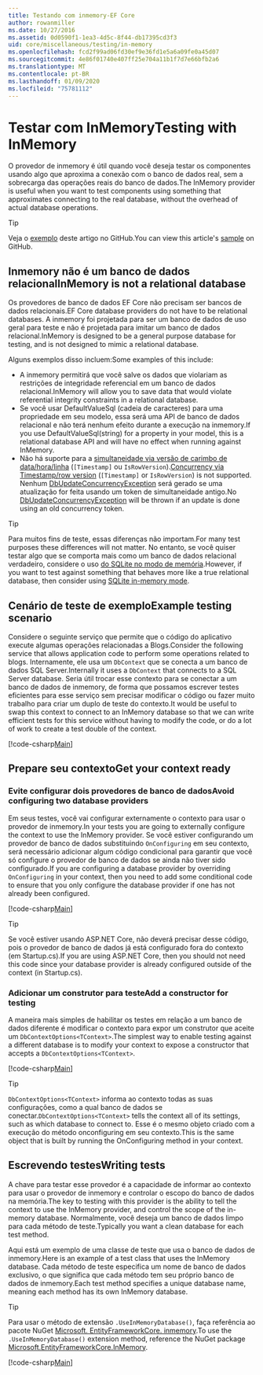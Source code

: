 ```yaml
---
title: Testando com inmemory-EF Core
author: rowanmiller
ms.date: 10/27/2016
ms.assetid: 0d0590f1-1ea3-4d5c-8f44-db17395cd3f3
uid: core/miscellaneous/testing/in-memory
ms.openlocfilehash: fcd2f99ad06fd30ef9e36fd1e5a6a09fe0a45d07
ms.sourcegitcommit: 4e86f01740e407ff25e704a11b1f7d7e66bfb2a6
ms.translationtype: MT
ms.contentlocale: pt-BR
ms.lasthandoff: 01/09/2020
ms.locfileid: "75781112"
---
```

# <a name="testing-with-inmemory"></a><span data-ttu-id="a914f-102">Testar com InMemory</span><span class="sxs-lookup"><span data-stu-id="a914f-102">Testing with InMemory</span></span>

<span data-ttu-id="a914f-103">O provedor de inmemory é útil quando você deseja testar os componentes usando algo que aproxima a conexão com o banco de dados real, sem a sobrecarga das operações reais do banco de dados.</span><span class="sxs-lookup"><span data-stu-id="a914f-103">The InMemory provider is useful when you want to test components using something that approximates connecting to the real database, without the overhead of actual database operations.</span></span>

> [!TIP]  
> <span data-ttu-id="a914f-104">Veja o [exemplo](https://github.com/aspnet/EntityFramework.Docs/tree/master/samples/core/Miscellaneous/Testing) deste artigo no GitHub.</span><span class="sxs-lookup"><span data-stu-id="a914f-104">You can view this article's [sample](https://github.com/aspnet/EntityFramework.Docs/tree/master/samples/core/Miscellaneous/Testing) on GitHub.</span></span>

## <a name="inmemory-is-not-a-relational-database"></a><span data-ttu-id="a914f-105">Inmemory não é um banco de dados relacional</span><span class="sxs-lookup"><span data-stu-id="a914f-105">InMemory is not a relational database</span></span>

<span data-ttu-id="a914f-106">Os provedores de banco de dados EF Core não precisam ser bancos de dados relacionais.</span><span class="sxs-lookup"><span data-stu-id="a914f-106">EF Core database providers do not have to be relational databases.</span></span> <span data-ttu-id="a914f-107">A inmemory foi projetada para ser um banco de dados de uso geral para teste e não é projetada para imitar um banco de dados relacional.</span><span class="sxs-lookup"><span data-stu-id="a914f-107">InMemory is designed to be a general purpose database for testing, and is not designed to mimic a relational database.</span></span>

<span data-ttu-id="a914f-108">Alguns exemplos disso incluem:</span><span class="sxs-lookup"><span data-stu-id="a914f-108">Some examples of this include:</span></span>

* <span data-ttu-id="a914f-109">A inmemory permitirá que você salve os dados que violariam as restrições de integridade referencial em um banco de dados relacional.</span><span class="sxs-lookup"><span data-stu-id="a914f-109">InMemory will allow you to save data that would violate referential integrity constraints in a relational database.</span></span>
* <span data-ttu-id="a914f-110">Se você usar DefaultValueSql (cadeia de caracteres) para uma propriedade em seu modelo, essa será uma API de banco de dados relacional e não terá nenhum efeito durante a execução na inmemory.</span><span class="sxs-lookup"><span data-stu-id="a914f-110">If you use DefaultValueSql(string) for a property in your model, this is a relational database API and will have no effect when running against InMemory.</span></span>
* <span data-ttu-id="a914f-111">Não há suporte para a [simultaneidade via versão de carimbo de data/hora/linha](xref:core/modeling/concurrency#timestamprowversion) (`[Timestamp]` ou `IsRowVersion`).</span><span class="sxs-lookup"><span data-stu-id="a914f-111">[Concurrency via Timestamp/row version](xref:core/modeling/concurrency#timestamprowversion) (`[Timestamp]` or `IsRowVersion`) is not supported.</span></span> <span data-ttu-id="a914f-112">Nenhum [DbUpdateConcurrencyException](https://docs.microsoft.com/dotnet/api/microsoft.entityframeworkcore.dbupdateconcurrencyexception) será gerado se uma atualização for feita usando um token de simultaneidade antigo.</span><span class="sxs-lookup"><span data-stu-id="a914f-112">No [DbUpdateConcurrencyException](https://docs.microsoft.com/dotnet/api/microsoft.entityframeworkcore.dbupdateconcurrencyexception) will be thrown if an update is done using an old concurrency token.</span></span>

> [!TIP]  
> <span data-ttu-id="a914f-113">Para muitos fins de teste, essas diferenças não importam.</span><span class="sxs-lookup"><span data-stu-id="a914f-113">For many test purposes these differences will not matter.</span></span> <span data-ttu-id="a914f-114">No entanto, se você quiser testar algo que se comporta mais como um banco de dados relacional verdadeiro, considere o uso [do SQLite no modo de memória](sqlite.md).</span><span class="sxs-lookup"><span data-stu-id="a914f-114">However, if you want to test against something that behaves more like a true relational database, then consider using [SQLite in-memory mode](sqlite.md).</span></span>

## <a name="example-testing-scenario"></a><span data-ttu-id="a914f-115">Cenário de teste de exemplo</span><span class="sxs-lookup"><span data-stu-id="a914f-115">Example testing scenario</span></span>

<span data-ttu-id="a914f-116">Considere o seguinte serviço que permite que o código do aplicativo execute algumas operações relacionadas a Blogs.</span><span class="sxs-lookup"><span data-stu-id="a914f-116">Consider the following service that allows application code to perform some operations related to blogs.</span></span> <span data-ttu-id="a914f-117">Internamente, ele usa um `DbContext` que se conecta a um banco de dados SQL Server.</span><span class="sxs-lookup"><span data-stu-id="a914f-117">Internally it uses a `DbContext` that connects to a SQL Server database.</span></span> <span data-ttu-id="a914f-118">Seria útil trocar esse contexto para se conectar a um banco de dados de inmemory, de forma que possamos escrever testes eficientes para esse serviço sem precisar modificar o código ou fazer muito trabalho para criar um duplo de teste do contexto.</span><span class="sxs-lookup"><span data-stu-id="a914f-118">It would be useful to swap this context to connect to an InMemory database so that we can write efficient tests for this service without having to modify the code, or do a lot of work to create a test double of the context.</span></span>

[!code-csharp[Main](../../../../samples/core/Miscellaneous/Testing/BusinessLogic/BlogService.cs)]

## <a name="get-your-context-ready"></a><span data-ttu-id="a914f-119">Prepare seu contexto</span><span class="sxs-lookup"><span data-stu-id="a914f-119">Get your context ready</span></span>

### <a name="avoid-configuring-two-database-providers"></a><span data-ttu-id="a914f-120">Evite configurar dois provedores de banco de dados</span><span class="sxs-lookup"><span data-stu-id="a914f-120">Avoid configuring two database providers</span></span>

<span data-ttu-id="a914f-121">Em seus testes, você vai configurar externamente o contexto para usar o provedor de inmemory.</span><span class="sxs-lookup"><span data-stu-id="a914f-121">In your tests you are going to externally configure the context to use the InMemory provider.</span></span> <span data-ttu-id="a914f-122">Se você estiver configurando um provedor de banco de dados substituindo `OnConfiguring` em seu contexto, será necessário adicionar algum código condicional para garantir que você só configure o provedor de banco de dados se ainda não tiver sido configurado.</span><span class="sxs-lookup"><span data-stu-id="a914f-122">If you are configuring a database provider by overriding `OnConfiguring` in your context, then you need to add some conditional code to ensure that you only configure the database provider if one has not already been configured.</span></span>

[!code-csharp[Main](../../../../samples/core/Miscellaneous/Testing/BusinessLogic/BloggingContext.cs#OnConfiguring)]

> [!TIP]  
> <span data-ttu-id="a914f-123">Se você estiver usando ASP.NET Core, não deverá precisar desse código, pois o provedor de banco de dados já está configurado fora do contexto (em Startup.cs).</span><span class="sxs-lookup"><span data-stu-id="a914f-123">If you are using ASP.NET Core, then you should not need this code since your database provider is already configured outside of the context (in Startup.cs).</span></span>

### <a name="add-a-constructor-for-testing"></a><span data-ttu-id="a914f-124">Adicionar um construtor para teste</span><span class="sxs-lookup"><span data-stu-id="a914f-124">Add a constructor for testing</span></span>

<span data-ttu-id="a914f-125">A maneira mais simples de habilitar os testes em relação a um banco de dados diferente é modificar o contexto para expor um construtor que aceite um `DbContextOptions<TContext>`.</span><span class="sxs-lookup"><span data-stu-id="a914f-125">The simplest way to enable testing against a different database is to modify your context to expose a constructor that accepts a `DbContextOptions<TContext>`.</span></span>

[!code-csharp[Main](../../../../samples/core/Miscellaneous/Testing/BusinessLogic/BloggingContext.cs#Constructors)]

> [!TIP]  
> <span data-ttu-id="a914f-126">`DbContextOptions<TContext>` informa ao contexto todas as suas configurações, como a qual banco de dados se conectar.</span><span class="sxs-lookup"><span data-stu-id="a914f-126">`DbContextOptions<TContext>` tells the context all of its settings, such as which database to connect to.</span></span> <span data-ttu-id="a914f-127">Esse é o mesmo objeto criado com a execução do método onconfiguring em seu contexto.</span><span class="sxs-lookup"><span data-stu-id="a914f-127">This is the same object that is built by running the OnConfiguring method in your context.</span></span>

## <a name="writing-tests"></a><span data-ttu-id="a914f-128">Escrevendo testes</span><span class="sxs-lookup"><span data-stu-id="a914f-128">Writing tests</span></span>

<span data-ttu-id="a914f-129">A chave para testar esse provedor é a capacidade de informar ao contexto para usar o provedor de inmemory e controlar o escopo do banco de dados na memória.</span><span class="sxs-lookup"><span data-stu-id="a914f-129">The key to testing with this provider is the ability to tell the context to use the InMemory provider, and control the scope of the in-memory database.</span></span> <span data-ttu-id="a914f-130">Normalmente, você deseja um banco de dados limpo para cada método de teste.</span><span class="sxs-lookup"><span data-stu-id="a914f-130">Typically you want a clean database for each test method.</span></span>

<span data-ttu-id="a914f-131">Aqui está um exemplo de uma classe de teste que usa o banco de dados de inmemory.</span><span class="sxs-lookup"><span data-stu-id="a914f-131">Here is an example of a test class that uses the InMemory database.</span></span> <span data-ttu-id="a914f-132">Cada método de teste especifica um nome de banco de dados exclusivo, o que significa que cada método tem seu próprio banco de dados de inmemory.</span><span class="sxs-lookup"><span data-stu-id="a914f-132">Each test method specifies a unique database name, meaning each method has its own InMemory database.</span></span>

>[!TIP]
> <span data-ttu-id="a914f-133">Para usar o método de extensão `.UseInMemoryDatabase()`, faça referência ao pacote NuGet [Microsoft. EntityFrameworkCore. inmemory](https://www.nuget.org/packages/Microsoft.EntityFrameworkCore.InMemory/).</span><span class="sxs-lookup"><span data-stu-id="a914f-133">To use the `.UseInMemoryDatabase()` extension method, reference the NuGet package [Microsoft.EntityFrameworkCore.InMemory](https://www.nuget.org/packages/Microsoft.EntityFrameworkCore.InMemory/).</span></span>

[!code-csharp[Main](../../../../samples/core/Miscellaneous/Testing/TestProject/InMemory/BlogServiceTests.cs)]
